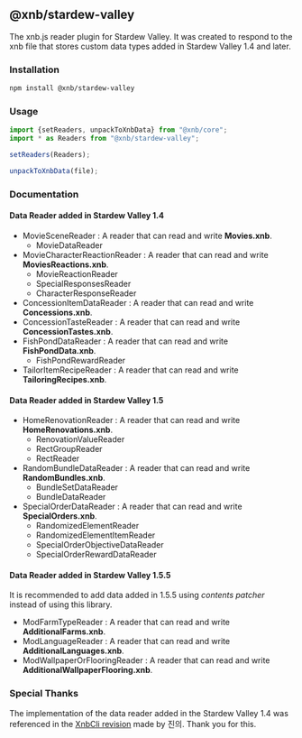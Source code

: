 @xnb/stardew-valley
----------------
The xnb.js reader plugin for Stardew Valley. It was created to respond to the xnb file that stores custom data types added in Stardew Valley 1.4 and later.
### Installation
```bash
npm install @xnb/stardew-valley
```
### Usage
```js
import {setReaders, unpackToXnbData} from "@xnb/core";
import * as Readers from "@xnb/stardew-valley";

setReaders(Readers);

unpackToXnbData(file);
```
### Documentation

#### Data Reader added in Stardew Valley 1.4
- MovieSceneReader : A reader that can read and write **Movies.xnb**.
	- MovieDataReader 
- MovieCharacterReactionReader : A reader that can read and write **MoviesReactions.xnb**.
	- MovieReactionReader 
	- SpecialResponsesReader 
	- CharacterResponseReader 
- ConcessionItemDataReader : A reader that can read and write **Concessions.xnb**.
- ConcessionTasteReader : A reader that can read and write **ConcessionTastes.xnb**.
- FishPondDataReader : A reader that can read and write **FishPondData.xnb**.
	- FishPondRewardReader 
- TailorItemRecipeReader : A reader that can read and write **TailoringRecipes.xnb**.

#### Data Reader added in Stardew Valley 1.5
- HomeRenovationReader : A reader that can read and write **HomeRenovations.xnb**.
	- RenovationValueReader 
	- RectGroupReader 
	- RectReader 
- RandomBundleDataReader : A reader that can read and write **RandomBundles.xnb**.
	- BundleSetDataReader 
	- BundleDataReader 
- SpecialOrderDataReader : A reader that can read and write **SpecialOrders.xnb**.
	- RandomizedElementReader 
	- RandomizedElementItemReader 
	- SpecialOrderObjectiveDataReader 
	- SpecialOrderRewardDataReader 

#### Data Reader added in Stardew Valley 1.5.5
It is recommended to add data added in 1.5.5 using *contents patcher* instead of using this library.
- ModFarmTypeReader : A reader that can read and write **AdditionalFarms.xnb**.
- ModLanguageReader : A reader that can read and write **AdditionalLanguages.xnb**.
- ModWallpaperOrFlooringReader : A reader that can read and write **AdditionalWallpaperFlooring.xnb**.

### Special Thanks
The implementation of the data reader added in the Stardew Valley 1.4 was referenced in the [XnbCli revision](https://blog.naver.com/khs3400/221852415116) made by 진의. Thank you for this.